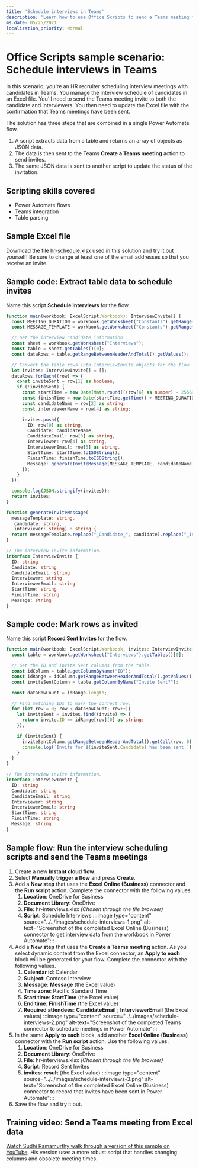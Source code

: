 ```yaml
---
title: 'Schedule interviews in Teams'
description: 'Learn how to use Office Scripts to send a Teams meeting from Excel data.'
ms.date: 05/25/2021
localization_priority: Normal
---
```


# Office Scripts sample scenario: Schedule interviews in Teams

In this scenario, you're an HR recruiter scheduling interview meetings with candidates in Teams. You manage the interview schedule of candidates in an Excel file. You'll need to send the Teams meeting invite to both the candidate and interviewers. You then need to update the Excel file with the confirmation that Teams meetings have been sent.

The solution has three steps that are combined in a single Power Automate flow.

1. A script extracts data from a table and returns an array of objects as JSON data.
1. The data is then sent to the Teams **Create a Teams meeting** action to send invites.
1. The same JSON data is sent to another script to update the status of the invitation.

## Scripting skills covered

* Power Automate flows
* Teams integration
* Table parsing

## Sample Excel file

Download the file <a href="hr-schedule.xlsx">hr-schedule.xlsx</a> used in this solution and try it out yourself! Be sure to change at least one of the email addresses so that you receive an invite.

## Sample code: Extract table data to schedule invites

Name this script **Schedule Interviews** for the flow.

```TypeScript
function main(workbook: ExcelScript.Workbook): InterviewInvite[] {
  const MEETING_DURATION = workbook.getWorksheet("Constants").getRange("B1").getValue() as number;
  const MESSAGE_TEMPLATE = workbook.getWorksheet("Constants").getRange("B2").getValue() as string;

  // Get the interview candidate information.
  const sheet = workbook.getWorksheet("Interviews");
  const table = sheet.getTables()[0];
  const dataRows = table.getRangeBetweenHeaderAndTotal().getValues();

  // Convert the table rows into InterviewInvite objects for the flow.
  let invites: InterviewInvite[] = [];
  dataRows.forEach((row) => {
    const inviteSent = row[1] as boolean;
    if (!inviteSent) {
      const startTime = new Date(Math.round(((row[6] as number) - 25569) * 86400 * 1000));
      const finishTime = new Date(startTime.getTime() + MEETING_DURATION * 60 * 1000);
      const candidateName = row[2] as string;
      const interviewerName = row[4] as string;

      invites.push({
        ID: row[0] as string,
        Candidate: candidateName,
        CandidateEmail: row[3] as string,
        Interviewer: row[4] as string,
        InterviewerEmail: row[5] as string,
        StartTime: startTime.toISOString(),
        FinishTime: finishTime.toISOString(),
        Message: generateInviteMessage(MESSAGE_TEMPLATE, candidateName, interviewerName)
      });
    }    
  });

  console.log(JSON.stringify(invites));
  return invites;
}

function generateInviteMessage(
  messageTemplate: string,
   candidate: string,
   interviewer: string) : string {
  return messageTemplate.replace("_Candidate_", candidate).replace("_Interviewer_", interviewer);
}

// The interview invite information.
interface InterviewInvite {
  ID: string
  Candidate: string
  CandidateEmail: string
  Interviewer: string
  InterviewerEmail: string
  StartTime: string
  FinishTime: string
  Message: string
}
```

## Sample code: Mark rows as invited

Name this script **Record Sent Invites** for the flow.

```TypeScript
function main(workbook: ExcelScript.Workbook, invites: InterviewInvite[]) {
  const table = workbook.getWorksheet("Interviews").getTables()[0];

  // Get the ID and Invite Sent columns from the table.
  const idColumn = table.getColumnByName("ID");
  const idRange = idColumn.getRangeBetweenHeaderAndTotal().getValues();
  const inviteSentColumn = table.getColumnByName("Invite Sent?");

  const dataRowCount = idRange.length;

  // Find matching IDs to mark the correct row.
  for (let row = 0; row < dataRowCount; row++){
    let inviteSent = invites.find((invite) => {
      return invite.ID == idRange[row][0] as string;
    });

    if (inviteSent) {
      inviteSentColumn.getRangeBetweenHeaderAndTotal().getCell(row, 0).setValue(true);
      console.log(`Invite for ${inviteSent.Candidate} has been sent.`);
    }
  } 
}

// The interview invite information.
interface InterviewInvite {
  ID: string
  Candidate: string
  CandidateEmail: string
  Interviewer: string
  InterviewerEmail: string
  StartTime: string
  FinishTime: string
  Message: string
}
```

## Sample flow: Run the interview scheduling scripts and send the Teams meetings

1. Create a new **Instant cloud flow**.
1. Select **Manually trigger a flow** and press **Create**.
1. Add a **New step** that uses the **Excel Online (Business)** connector and the **Run script** action. Complete the connector with the following values.
    1. **Location**: OneDrive for Business
    1. **Document Library**: OneDrive
    1. **File**: hr-interviews.xlsx *(Chosen through the file browser)*
    1. **Script**: Schedule Interviews
    :::image type="content" source="../../images/schedule-interviews-1.png" alt-text="Screenshot of the completed Excel Online (Business) connector to get interview data from the workbook in Power Automate":::
1. Add a **New step** that uses the **Create a Teams meeting** action. As you select dynamic content from the Excel connector, an **Apply to each** block will be generated for your flow. Complete the connector with the following values.
    1. **Calendar id**: Calendar
    1. **Subject**: Contoso Interview
    1. **Message**: **Message** (the Excel value)
    1. **Time zone**: Pacific Standard Time
    1. **Start time**: **StartTime** (the Excel value)
    1. **End time**: **FinishTime** (the Excel value)
    1. **Required attendees**: **CandidateEmail** ; **InterviewerEmail** (the Excel values)
    :::image type="content" source="../../images/schedule-interviews-2.png" alt-text="Screenshot of the completed Teams connector to schedule meetings in Power Automate":::
1. In the same **Apply to each** block, add another **Excel Online (Business)** connector with the **Run script** action. Use the following values.
    1. **Location**: OneDrive for Business
    1. **Document Library**: OneDrive
    1. **File**: hr-interviews.xlsx *(Chosen through the file browser)*
    1. **Script**: Record Sent Invites
    1. **invites**: **result** (the Excel value)
    :::image type="content" source="../../images/schedule-interviews-3.png" alt-text="Screenshot of the completed Excel Online (Business) connector to record that invites have been sent in Power Automate":::
1. Save the flow and try it out.

## Training video: Send a Teams meeting from Excel data

[Watch Sudhi Ramamurthy walk through a version of this sample on YouTube](https://youtu.be/HyBdx52NOE8). His version uses a more robust script that handles changing columns and obsolete meeting times.
